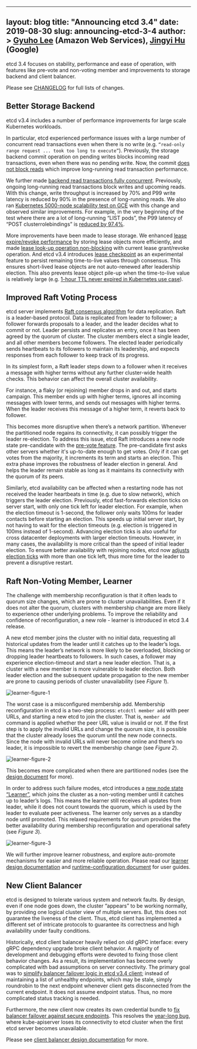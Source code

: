 
---
layout: blog
title: "Announcing etcd 3.4"
date: 2019-08-30
slug: announcing-etcd-3-4
author: >
  [Gyuho Lee](https://github.com/gyuho) (Amazon Web Services),
  [Jingyi Hu](https://github.com/jingyih) (Google)
---

etcd 3.4 focuses on stability, performance and ease of operation, with features like pre-vote and non-voting member and improvements to storage backend and client balancer.

Please see [CHANGELOG](https://github.com/etcd-io/etcd/blob/master/CHANGELOG-3.4.md) for full lists of changes.

## Better Storage Backend

etcd v3.4 includes a number of performance improvements for large scale Kubernetes workloads.

In particular, etcd experienced performance issues with a large number of concurrent read transactions even when there is no write (e.g. `“read-only range request ... took too long to execute”`). Previously, the storage backend commit operation on pending writes blocks incoming read transactions, even when there was no pending write. Now, the commit [does not block reads](https://github.com/etcd-io/etcd/pull/9296) which improve long-running read transaction performance.

We further made [backend read transactions fully concurrent](https://github.com/etcd-io/etcd/pull/10523). Previously, ongoing long-running read transactions block writes and upcoming reads. With this change, write throughput is increased by 70% and P99 write latency is reduced by 90% in the presence of long-running reads. We also ran [Kubernetes 5000-node scalability test on GCE](https://prow.k8s.io/view/gcs/kubernetes-jenkins/logs/ci-kubernetes-e2e-gce-scale-performance/1130745634945503235) with this change and observed similar improvements. For example, in the very beginning of the test where there are a lot of long-running “LIST pods”, the P99 latency of “POST clusterrolebindings” is [reduced by 97.4%](https://github.com/etcd-io/etcd/pull/10523#issuecomment-499262001).

More improvements have been made to lease storage. We enhanced [lease expire/revoke performance](https://github.com/etcd-io/etcd/pull/9418) by storing lease objects more efficiently, and made [lease look-up operation non-blocking](https://github.com/etcd-io/etcd/pull/9229) with current lease grant/revoke operation. And etcd v3.4 introduces [lease checkpoint](https://github.com/etcd-io/etcd/pull/9924) as an experimental feature to persist remaining time-to-live values through consensus. This ensures short-lived lease objects are not auto-renewed after leadership election. This also prevents lease object pile-up when the time-to-live value is relatively large (e.g. [1-hour TTL never expired in Kubernetes use case](https://github.com/kubernetes/kubernetes/issues/65497)).

## Improved Raft Voting Process

etcd server implements [Raft consensus algorithm](https://raft.github.io) for data replication. Raft is a leader-based protocol. Data is replicated from leader to follower; a follower forwards proposals to a leader, and the leader decides what to commit or not. Leader persists and replicates an entry, once it has been agreed by the quorum of cluster. The cluster members elect a single leader, and all other members become followers. The elected leader periodically sends heartbeats to its followers to maintain its leadership, and expects responses from each follower to keep track of its progress.

In its simplest form, a Raft leader steps down to a follower when it receives a message with higher terms without any further cluster-wide health checks. This behavior can affect the overall cluster availability.

For instance, a flaky (or rejoining) member drops in and out, and starts campaign. This member ends up with higher terms, ignores all incoming messages with lower terms, and sends out messages with higher terms. When the leader receives this message of a higher term, it reverts back to follower.

This becomes more disruptive when there’s a network partition. Whenever the partitioned node regains its connectivity, it can possibly trigger the leader re-election. To address this issue, etcd Raft introduces a new node state pre-candidate with the [pre-vote feature](https://github.com/etcd-io/etcd/pull/9352). The pre-candidate first asks other servers whether it's up-to-date enough to get votes. Only if it can get votes from the majority, it increments its term and starts an election. This extra phase improves the robustness of leader election in general. And helps the leader remain stable as long as it maintains its connectivity with the quorum of its peers.

Similarly, etcd availability can be affected when a restarting node has not received the leader heartbeats in time (e.g. due to slow network), which triggers the leader election. Previously, etcd fast-forwards election ticks on server start, with only one tick left for leader election. For example, when the election timeout is 1-second, the follower only waits 100ms for leader contacts before starting an election. This speeds up initial server start, by not having to wait for the election timeouts (e.g. election is triggered in 100ms instead of 1-second). Advancing election ticks is also useful for cross datacenter deployments with larger election timeouts. However, in many cases, the availability is more critical than the speed of initial leader election. To ensure better availability with rejoining nodes, etcd now [adjusts election ticks](https://github.com/etcd-io/etcd/pull/9415) with more than one tick left, thus more time for the leader to prevent a disruptive restart.

## Raft Non-Voting Member, Learner

The challenge with membership reconfiguration is that it often leads to quorum size changes, which are prone to cluster unavailabilities. Even if it does not alter the quorum, clusters with membership change are more likely to experience other underlying problems. To improve the reliability and confidence of reconfiguration, a new role - learner is introduced in etcd 3.4 release.

A new etcd member joins the cluster with no initial data, requesting all historical updates from the leader until it catches up to the leader’s logs. This means the leader’s network is more likely to be overloaded, blocking or dropping leader heartbeats to followers. In such cases, a follower may experience election-timeout and start a new leader election. That is, a cluster with a new member is more vulnerable to leader election. Both leader election and the subsequent update propagation to the new member are prone to causing periods of cluster unavailability (see *Figure 1*).

![learner-figure-1](/images/blog/2019-08-30-announcing-etcd-3.4/figure-1.png)

The worst case is a misconfigured membership add. Membership reconfiguration in etcd is a two-step process: `etcdctl member add` with peer URLs, and starting a new etcd to join the cluster. That is, `member add` command is applied whether the peer URL value is invalid or not. If the first step is to apply the invalid URLs and change the quorum size, it is possible that the cluster already loses the quorum until the new node connects. Since the node with invalid URLs will never become online and there’s no leader, it is impossible to revert the membership change (see *Figure 2*).

![learner-figure-2](/images/blog/2019-08-30-announcing-etcd-3.4/figure-2.png)

This becomes more complicated when there are partitioned nodes (see the [design document](https://github.com/etcd-io/etcd/blob/master/Documentation/learning/design-learner.md) for more).

In order to address such failure modes, etcd introduces a [new node state “Learner”](https://github.com/etcd-io/etcd/issues/10537), which joins the cluster as a non-voting member until it catches up to leader’s logs. This means the learner still receives all updates from leader, while it does not count towards the quorum, which is used by the leader to evaluate peer activeness. The learner only serves as a standby node until promoted. This relaxed requirements for quorum provides the better availability during membership reconfiguration and operational safety (see *Figure 3*).

![learner-figure-3](/images/blog/2019-08-30-announcing-etcd-3.4/figure-3.png)

We will further improve learner robustness, and explore auto-promote mechanisms for easier and more reliable operation. Please read our [learner design documentation](https://github.com/etcd-io/etcd/blob/master/Documentation/learning/design-learner.md) and [runtime-configuration document](https://github.com/etcd-io/etcd/blob/master/Documentation/op-guide/runtime-configuration.md#add-a-new-member-as-learner) for user guides.

## New Client Balancer

etcd is designed to tolerate various system and network faults. By design, even if one node goes down, the cluster “appears” to be working normally, by providing one logical cluster view of multiple servers. But, this does not guarantee the liveness of the client. Thus, etcd client has implemented a different set of intricate protocols to guarantee its correctness and high availability under faulty conditions.

Historically, etcd client balancer heavily relied on old gRPC interface: every gRPC dependency upgrade broke client behavior. A majority of development and debugging efforts were devoted to fixing those client behavior changes. As a result, its implementation has become overly complicated with bad assumptions on server connectivity. The primary goal was to [simplify balancer failover logic in etcd v3.4 client](https://github.com/etcd-io/etcd/pull/9860); instead of maintaining a list of unhealthy endpoints, which may be stale, simply roundrobin to the next endpoint whenever client gets disconnected from the current endpoint. It does not assume endpoint status. Thus, no more complicated status tracking is needed.

Furthermore, the new client now creates its own credential bundle to [fix balancer failover against secure endpoints](https://github.com/etcd-io/etcd/pull/10911). This resolves the [year-long bug](https://github.com/kubernetes/kubernetes/issues/72102), where kube-apiserver loses its connectivity to etcd cluster when the first etcd server becomes unavailable.

Please see [client balancer design documentation](https://github.com/etcd-io/etcd/blob/master/Documentation/learning/design-client.md) for more.
